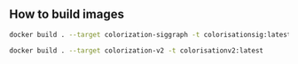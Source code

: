## How to build images

```sh
docker build . --target colorization-siggraph -t colorisationsig:latest
```

```sh
docker build . --target colorization-v2 -t colorisationv2:latest
```
